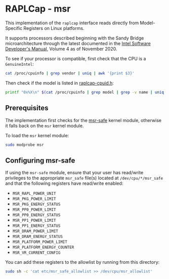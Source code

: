 # RAPLCap - msr

This implementation of the `raplcap` interface reads directly from Model-Specific Registers on Linux platforms.

It supports processors described beginning with the Sandy Bridge microarchitecture through the latest documented in the [Intel Software Developer's Manual](https://software.intel.com/en-us/articles/intel-sdm), Volume 4 as of November 2020.

To see if your processor is compatible, first check that the CPU is a `GenuineIntel`:

```sh
cat /proc/cpuinfo | grep vendor | uniq | awk '{print $3}'
```

Then check if the model is listed in [raplcap-cpuid.h](./raplcap-cpuid.h):

```sh
printf "0x%X\n" $(cat /proc/cpuinfo | grep model | grep -v name | uniq | cut -d: -f2)
```


## Prerequisites

The implementation first checks for the [msr-safe](https://github.com/LLNL/msr-safe) kernel module, otherwise it falls back on the `msr` kernel module.

To load the `msr` kernel module:

```sh
sudo modprobe msr
```

## Configuring msr-safe

If using the `msr-safe` module, ensure that your user has read/write privileges to the appropriate `msr_safe` file(s) located at `/dev/cpu/*/msr_safe` and that the following registers have read/write enabled:

* `MSR_RAPL_POWER_UNIT`
* `MSR_PKG_POWER_LIMIT`
* `MSR_PKG_ENERGY_STATUS`
* `MSR_PP0_POWER_LIMIT`
* `MSR_PP0_ENERGY_STATUS`
* `MSR_PP1_POWER_LIMIT`
* `MSR_PP1_ENERGY_STATUS`
* `MSR_DRAM_POWER_LIMIT`
* `MSR_DRAM_ENERGY_STATUS`
* `MSR_PLATFORM_POWER_LIMIT`
* `MSR_PLATFORM_ENERGY_COUNTER`
* `MSR_VR_CURRENT_CONFIG`

You can add these registers to the allowlist by running from this directory:

```sh
sudo sh -c 'cat etc/msr_safe_allowlist >> /dev/cpu/msr_allowlist'
```
